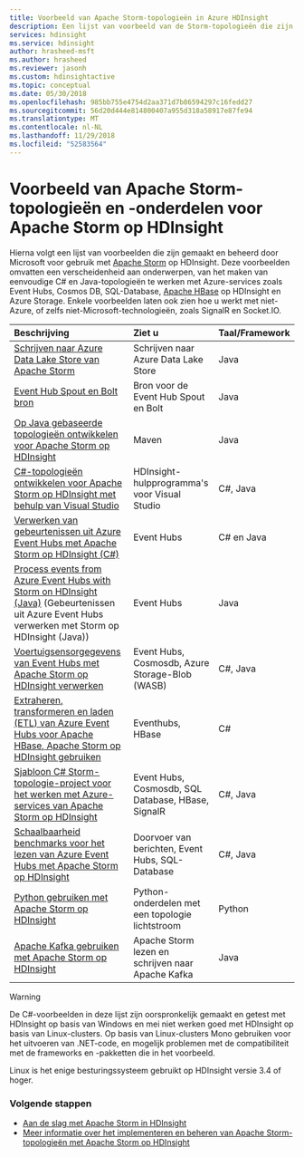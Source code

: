 ```yaml
---
title: Voorbeeld van Apache Storm-topologieën in Azure HDInsight
description: Een lijst van voorbeeld van de Storm-topologieën die zijn gemaakt en getest met Apache Storm op HDInsight, waaronder basic C# en Java-topologieën en het werken met Event Hubs.
services: hdinsight
ms.service: hdinsight
author: hrasheed-msft
ms.author: hrasheed
ms.reviewer: jasonh
ms.custom: hdinsightactive
ms.topic: conceptual
ms.date: 05/30/2018
ms.openlocfilehash: 985bb755e4754d2aa371d7b86594297c16fedd27
ms.sourcegitcommit: 56d20d444e814800407a955d318a58917e87fe94
ms.translationtype: MT
ms.contentlocale: nl-NL
ms.lasthandoff: 11/29/2018
ms.locfileid: "52583564"
---
```

# <a name="example-apache-storm-topologies-and-components-for-apache-storm-on-hdinsight"></a>Voorbeeld van Apache Storm-topologieën en -onderdelen voor Apache Storm op HDInsight

Hierna volgt een lijst van voorbeelden die zijn gemaakt en beheerd door Microsoft voor gebruik met [Apache Storm](http://storm.apache.org/) op HDInsight. Deze voorbeelden omvatten een verscheidenheid aan onderwerpen, van het maken van eenvoudige C# en Java-topologieën te werken met Azure-services zoals Event Hubs, Cosmos DB, SQL-Database, [Apache HBase](http://hbase.apache.org/) op HDInsight en Azure Storage. Enkele voorbeelden laten ook zien hoe u werkt met niet-Azure, of zelfs niet-Microsoft-technologieën, zoals SignalR en Socket.IO.

| Beschrijving | Ziet u | Taal/Framework |
|:--- |:--- |:--- |
| [Schrijven naar Azure Data Lake Store van Apache Storm](apache-storm-write-data-lake-store.md) |Schrijven naar Azure Data Lake Store |Java |
| [Event Hub Spout en Bolt bron](https://github.com/apache/storm/tree/master/external/storm-eventhubs) |Bron voor de Event Hub Spout en Bolt |Java |
| [Op Java gebaseerde topologieën ontwikkelen voor Apache Storm op HDInsight][5797064f] |Maven |Java |
| [C#-topologieën ontwikkelen voor Apache Storm op HDInsight met behulp van Visual Studio][16fce2d1] |HDInsight-hulpprogramma's voor Visual Studio |C#, Java |
| [Verwerken van gebeurtenissen uit Azure Event Hubs met Apache Storm op HDInsight (C#)][844d1d81] |Event Hubs |C# en Java |
| [Process events from Azure Event Hubs with Storm on HDInsight (Java)](https://azure.microsoft.com/resources/samples/hdinsight-java-storm-eventhub/) (Gebeurtenissen uit Azure Event Hubs verwerken met Storm op HDInsight (Java)) |Event Hubs |Java |
| [Voertuigsensorgegevens van Event Hubs met Apache Storm op HDInsight verwerken][246ee964] |Event Hubs, Cosmosdb, Azure Storage-Blob (WASB) |C#, Java |
| [Extraheren, transformeren en laden (ETL) van Azure Event Hubs voor Apache HBase, Apache Storm op HDInsight gebruiken][b4b68194] |Eventhubs, HBase |C# |
| [Sjabloon C# Storm-topologie-project voor het werken met Azure-services van Apache Storm op HDInsight][ce0c02a2] |Event Hubs, Cosmosdb, SQL Database, HBase, SignalR |C#, Java |
| [Schaalbaarheid benchmarks voor het lezen van Azure Event Hubs met Apache Storm op HDInsight][d6c540e3] |Doorvoer van berichten, Event Hubs, SQL-Database |C#, Java |
| [Python gebruiken met Apache Storm op HDInsight](apache-storm-develop-python-topology.md) |Python-onderdelen met een topologie lichtstroom |Python |
| [Apache Kafka gebruiken met Apache Storm op HDInsight](../hdinsight-apache-storm-with-kafka.md) | Apache Storm lezen en schrijven naar Apache Kafka | Java |

> [!WARNING]
> De C#-voorbeelden in deze lijst zijn oorspronkelijk gemaakt en getest met HDInsight op basis van Windows en mei niet werken goed met HDInsight op basis van Linux-clusters. Op basis van Linux-clusters Mono gebruiken voor het uitvoeren van .NET-code, en mogelijk problemen met de compatibiliteit met de frameworks en -pakketten die in het voorbeeld.
>
> Linux is het enige besturingssysteem gebruikt op HDInsight versie 3.4 of hoger.

### <a name="next-steps"></a>Volgende stappen

* [Aan de slag met Apache Storm in HDInsight][2b8c3488]
* [Meer informatie over het implementeren en beheren van Apache Storm-topologieën met Apache Storm op HDInsight][6eb0d3b8]

[2b8c3488]:apache-storm-tutorial-get-started-linux.md "Informatie over het maken van een Apache Storm op HDInsight-cluster en het Storm-Dashboard gebruiken voor voorbeeldtopologieën implementeren."
[6eb0d3b8]:apache-storm-deploy-monitor-topology.md "Leer hoe u met behulp van het web gebaseerde Apache Storm-Dashboard en Storm-gebruikersinterface of de HDInsight-hulpprogramma's voor Visual Studio topologieën implementeren en beheren."
[16fce2d1]:apache-storm-develop-csharp-visual-studio-topology.md "Informatie over het maken van C# Storm-topologieën met behulp van de HDInsight-hulpprogramma's voor Visual Studio."
[5797064f]:apache-storm-develop-java-topology.md "Leer hoe u Storm-topologieën maken in Java, met behulp van Maven, met het maken van een eenvoudige wordcount-topologie."
[844d1d81]:apache-storm-develop-csharp-event-hub-topology.md "Informatie over het lezen en schrijven van gegevens uit Azure Event Hubs met Storm op HDInsight."
[246ee964]: https://github.com/hdinsight/hdinsight-storm-examples/blob/master/IotExample/README.md "Informatie over het gebruik van een Storm-topologie om berichten te lezen uit Azure Event Hubs, documenten lezen uit Azure Cosmos DB voor gegevens die verwijzen naar en gegevens opslaan in Azure Storage."
[d6c540e3]: https://github.com/hdinsight/hdinsight-storm-examples/blob/master/EventCountExample "Verschillende topologieën ter illustratie van de doorvoer bij het lezen van Azure Event Hubs en opslaan met SQL-Database met Apache Storm op HDInsight."
[b4b68194]: https://github.com/hdinsight/hdinsight-storm-examples/blob/master/RealTimeETLExample "Informatie over het lezen van gegevens uit Azure Event Hubs, statistische en de gegevens te transformeren en sla deze op in HBase op HDInsight."
[ce0c02a2]: https://github.com/hdinsight/hdinsight-storm-examples/tree/master/templates/HDInsightStormExamples "Dit project bevat sjablonen voor spouts en bolts de topologieën om te communiceren met verschillende Azure-services zoals Event Hubs, Cosmos DB en SQL-Database."

